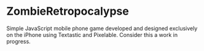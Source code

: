 # ZombieRetropocalypse
Simple JavaScript mobile phone game developed and designed exclusively on the iPhone using Textastic and Pixelable. Consider this a work in progress.
